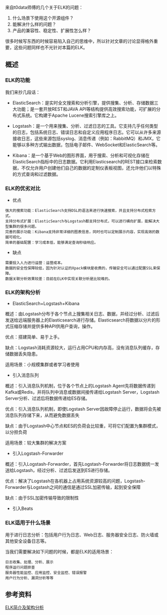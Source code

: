 来自t0data师傅的几个关于ELK的问题：

1. 什么场景下使用这个开源组件？
2. 能解决什么样的问题？
3. 产品的兼容性、稳定性、扩展性怎么样？

很多时候写东西的时候容易陷入自己的思维中，所以针对文章的讨论显得格外重要，这些问题同样也不光针对本篇的ELK。

## 概述
### ELK的功能
我们来抄几段话：

* ElasticSearch：是实时全文搜索和分析引擎，提供搜集、分析、存储数据三大功能；是一套开放REST和JAVA API等结构提供高效搜索功能，可扩展的分布式系统。它构建于Apache Lucene搜索引擎库之上。

* Logstash：是一个用来搜集、分析、过滤日志的工具。它支持几乎任何类型的日志，包括系统日志、错误日志和自定义应用程序日志。它可以从许多来源接收日志，这些来源包括syslog、消息传递（例如：RabbitMQ）和JMX，它能够以多种方式输出数据，包括电子邮件、WebSocket和ElasticSearch等。

* Kibana：是一个基于Web的图形界面，用于搜索、分析和可视化存储在ElasticSearch指标中的日志数据。它利用Elasticsearch的REST接口来检索数据，不仅允许用户创建他们自己的数据的定制仪表板视图，还允许他们以特殊的方式查询和过滤数据。

### ELK的优劣对比
* 优点

```
强大的搜索功能：ElasticSearch支持DSL的语法来进行快速搜索，并且支持分布式检索方式。
支持分布式扩展：ElasticSearch与Logstash都支持分布式，可以进行横向扩展，能解决大型集群的很多问题。
完善的展示功能：Kibana支持非常详细的图表信息，同时也可以定制展示内容，实现高效的数据可视化。
简单的基础配置：学习成本低，能够满足查询秒级响应。
```

* 缺点

```
需要投入人力进行运营：运营成本。
数据的安全性保障较低，因为针对认证的Xpack模块是收费的，传输安全可以通过配置SSL来保障。
数据关联分析效果较差：目前在ELK中实现关联分析是比较难的。
```

### ELK的架构分析
* ElasticSearch+Logstash+Kibana

概述：由Logstash分布于各个节点上搜集相关日志、数据，并经过分析、过滤后发送给远端服务器上的Elasticsearch进行存储。Elasticsearch将数据以分片的形式压缩存储并提供多种API供用户查询，操作。

优点：搭建简单、易于上手。

缺点：Logstash消耗资源较大，运行占用CPU和内存高，没有消息队列缓存，存储数据丢失隐患。

适用场景：小规模集群或者学习者使用

* 引入消息队列

概述：引入消息队列机制，位于各个节点上的Logstash Agent先将数据传递到Kafka或Redis，并将队列中消息或数据间接传递给Logstash Server，Logstash Server分析、过滤后将数据传递给ES存储。

优点：引入消息队列机制，即使Logstash Server因故障停止运行，数据将会先被消息队列存储下来，从而避免数据丢失

缺点：由于Logstash中心节点和ES的负荷会比较重，可将它们配置为集群模式，以分担负荷

适用场景：较大集群的解决方案

* 引入Logstash-Forwarder

概述：引入Logstash-Forwarder，首先Logstash-Forwarder将日志数据统一发送给Logstash，经过分析、过滤后发送到ES进行存储。

优点：解决了Logstash在各机器上占用系统资源较高的问题，Logstash-Forwarder与Logstash之间的通信是通过SSL加密传输，起到安全保障

缺点：由于SSL加密传输导致的限制性

* 引入Beats

### ELK适用于什么场景
用于进行日志分析：包括用户行为日志、Web日志、服务器安全日志、防火墙或其他安全设备日志等。

当我们需要解决如下问题的时候，都是ELK的适用场景：

```
日志收集、处理、分析、展示
程序运行问题排查
服务器性能监控、应用监控、安全监控、错误报警
用户行为分析、漏洞分析等等
```

## 参考资料
[ELK简介及架构分析](https://blog.csdn.net/m0_37814112/article/details/78717851)
